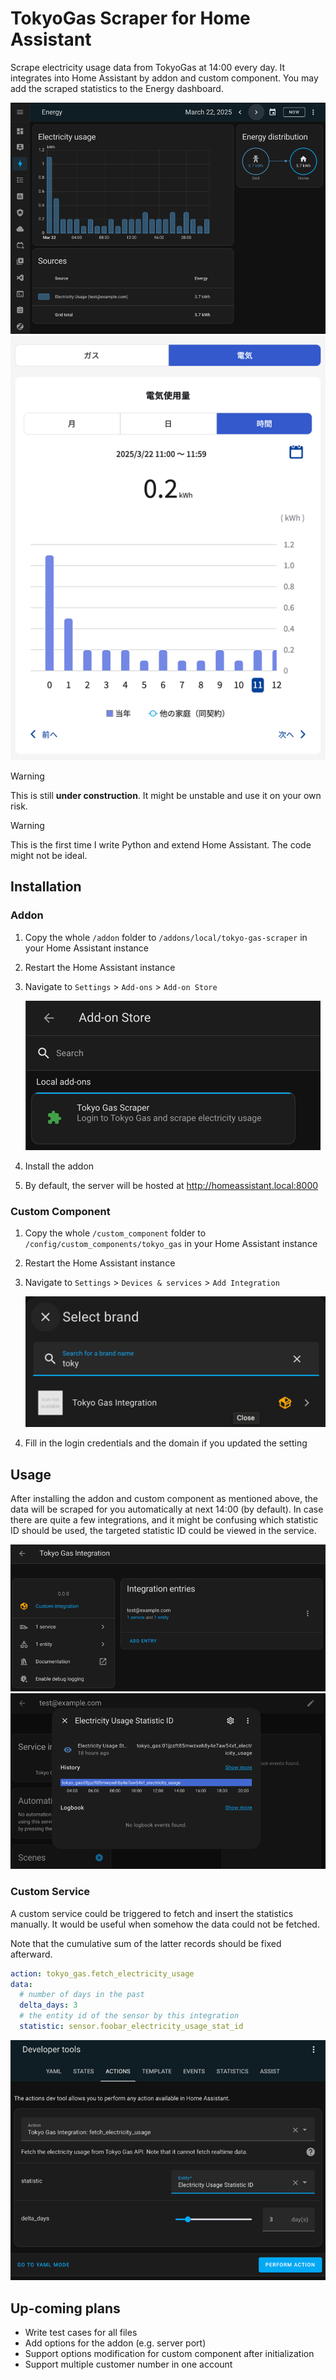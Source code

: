 # TokyoGas Scraper for Home Assistant

Scrape electricity usage data from TokyoGas at 14:00 every day. It integrates 
into Home Assistant by addon and custom component. You may add the scraped 
statistics to the Energy dashboard.

![energy-dashboard](assets/energy-dashboard.png)
![tokyo-gas-dashboard](assets/tokyo-gas-dashboard.png)

> [!WARNING]
> This is still **under construction**. It might be unstable and use it on your
> own risk.

> [!WARNING]
> This is the first time I write Python and extend Home Assistant. The code might
> not be ideal.

## Installation

### Addon

1. Copy the whole `/addon` folder to `/addons/local/tokyo-gas-scraper` in your Home Assistant 
   instance
2. Restart the Home Assistant instance
3. Navigate to `Settings` > `Add-ons` > `Add-on Store` 

   ![addon-store](assets/addon-store.png)
4. Install the addon
5. By default, the server will be hosted at http://homeassistant.local:8000

### Custom Component

1. Copy the whole `/custom_component` folder to 
   `/config/custom_components/tokyo_gas` in your Home Assistant instance
2. Restart the Home Assistant instance
3. Navigate to `Settings` > `Devices & services` > `Add Integration`

   ![add-integration](assets/add-integration.png)
4. Fill in the login credentials and the domain if you updated the setting

## Usage

After installing the addon and custom component as mentioned above, the data
will be scraped for you automatically at next 14:00 (by default). In case 
there are quite a few integrations, and it might be confusing which statistic
ID should be used, the targeted statistic ID could be viewed in the service.

![tokyo-gas-service](assets/tokyo-gas-service.png)
![statistic-id](assets/statistic-id.png)

### Custom Service

A custom service could be triggered to fetch and insert the statistics manually.
It would be useful when somehow the data could not be fetched. 

Note that the cumulative sum of the latter records should be fixed afterward.

```yaml
action: tokyo_gas.fetch_electricity_usage
data:
  # number of days in the past
  delta_days: 3 
  # the entity id of the sensor by this integration
  statistic: sensor.foobar_electricity_usage_stat_id
```

![service.png](assets/service.png)

## Up-coming plans

- Write test cases for all files
- Add options for the addon (e.g. server port)
- Support options modification for custom component after initialization
- Support multiple customer number in one account
